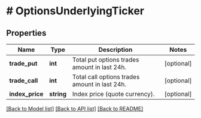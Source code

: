 # # OptionsUnderlyingTicker

## Properties

Name | Type | Description | Notes
------------ | ------------- | ------------- | -------------
**trade_put** | **int** | Total put options trades amount in last 24h. | [optional] 
**trade_call** | **int** | Total call options trades amount in last 24h. | [optional] 
**index_price** | **string** | Index price (quote currency). | [optional] 

[[Back to Model list]](../../README.md#documentation-for-models) [[Back to API list]](../../README.md#documentation-for-api-endpoints) [[Back to README]](../../README.md)
